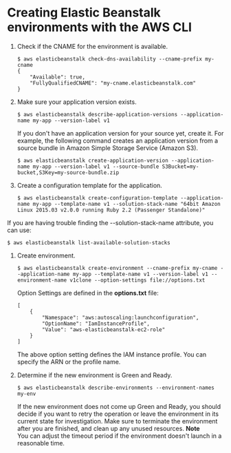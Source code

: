 # Creating Elastic Beanstalk environments with the AWS CLI<a name="environments-create-awscli"></a>

1. Check if the CNAME for the environment is available\.

   ```
   $ aws elasticbeanstalk check-dns-availability --cname-prefix my-cname
   {
       "Available": true,
       "FullyQualifiedCNAME": "my-cname.elasticbeanstalk.com"
   }
   ```

1. Make sure your application version exists\.

   ```
   $ aws elasticbeanstalk describe-application-versions --application-name my-app --version-label v1
   ```

   If you don't have an application version for your source yet, create it\. For example, the following command creates an application version from a source bundle in Amazon Simple Storage Service \(Amazon S3\)\.

   ```
   $ aws elasticbeanstalk create-application-version --application-name my-app --version-label v1 --source-bundle S3Bucket=my-bucket,S3Key=my-source-bundle.zip
   ```

1. Create a configuration template for the application\.

   ```
   $ aws elasticbeanstalk create-configuration-template --application-name my-app --template-name v1 --solution-stack-name "64bit Amazon Linux 2015.03 v2.0.0 running Ruby 2.2 (Passenger Standalone)"
   ```

If you are having trouble finding the --solution-stack-name attribute, you can use:

   ```
   $ aws elasticbeanstalk list-available-solution-stacks
   ```

1. Create environment\.

   ```
   $ aws elasticbeanstalk create-environment --cname-prefix my-cname --application-name my-app --template-name v1 --version-label v1 --environment-name v1clone --option-settings file://options.txt
   ```

   Option Settings are defined in the **options\.txt** file:

   ```
   [
       {
           "Namespace": "aws:autoscaling:launchconfiguration",
           "OptionName": "IamInstanceProfile",
           "Value": "aws-elasticbeanstalk-ec2-role"
       }
   ]
   ```

   The above option setting defines the IAM instance profile\. You can specify the ARN or the profile name\.

1. Determine if the new environment is Green and Ready\.

   ```
   $ aws elasticbeanstalk describe-environments --environment-names my-env
   ```

   If the new environment does not come up Green and Ready, you should decide if you want to retry the operation or leave the environment in its current state for investigation\. Make sure to terminate the environment after you are finished, and clean up any unused resources\.
**Note**  
You can adjust the timeout period if the environment doesn't launch in a reasonable time\.
